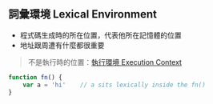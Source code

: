 ## 詞彙環境 Lexical Environment
- 程式碼生成時的所在位置，代表他所在記憶體的位置
- 地址跟周遭有什麼都很重要

>不是執行時的位置：[執行環境 Execution Context](執行環境%20Execution%20Context.md)

```js
function fn() {
	var a = 'hi'	// a sits lexically inside the fn()
}
```